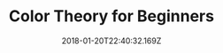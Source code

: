 ---
title: Color Theory for Beginners
date: "2018-01-20T22:40:32.169Z"
layout: post
draft: false
path: "/posts/color-theory-for-beginners"
category: "Webdesign"
tags:
  - "Design Rules"
  - "UX Design"
description: "Colors make websites pop and clean design goes hand in hand with a beautiful color palette. But how exactly do you pick the right hues and how do you use colors correctly?"
---